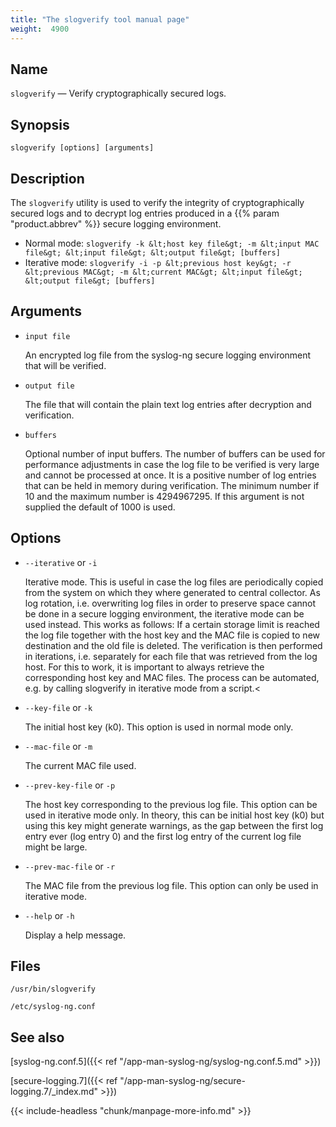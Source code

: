 ```yaml
---
title: "The slogverify tool manual page"
weight:  4900
---
```

<!-- DISCLAIMER: This file is based on the syslog-ng Open Source Edition documentation https://github.com/balabit/syslog-ng-ose-guides/commit/2f4a52ee61d1ea9ad27cb4f3168b95408fddfdf2 and is used under the terms of The syslog-ng Open Source Edition Documentation License. The file has been modified by Axoflow. -->

<span id="slogverify.1"></span>

## Name

`slogverify` — Verify cryptographically secured logs.

## Synopsis

`slogverify [options] [arguments]`

## Description

The `slogverify` utility is used to verify the integrity of cryptographically secured logs and to decrypt log entries produced in a {{% param "product.abbrev" %}} secure logging environment.

- Normal mode: `slogverify -k &lt;host key file&gt; -m &lt;input MAC file&gt; &lt;input file&gt; &lt;output file&gt; [buffers]`
- Iterative mode: `slogverify -i -p &lt;previous host key&gt; -r &lt;previous MAC&gt; -m &lt;current MAC&gt; &lt;input file&gt; &lt;output file&gt; [buffers]`

## Arguments

- `input file`

    An encrypted log file from the syslog-ng secure logging environment that will be verified.

- `output file`

    The file that will contain the plain text log entries after decryption and verification.

- `buffers`

    Optional number of input buffers. The number of buffers can be used for performance adjustments in case the log file to be verified is very large and cannot be processed at once. It is a positive number of log entries that can be held in memory during verification. The minimum number if 10 and the maximum number is 4294967295. If this argument is not supplied the default of 1000 is used.

## Options

- `--iterative` or `-i`

    Iterative mode. This is useful in case the log files are periodically copied from the system on which they where generated to central collector. As log rotation, i.e. overwriting log files in order to preserve space cannot be done in a secure logging environment, the iterative mode can be used instead. This works as follows: If a certain storage limit is reached the log file together with the host key and the MAC file is copied to new destination and the old file is deleted. The verification is then performed in iterations, i.e. separately for each file that was retrieved from the log host. For this to work, it is important to always retrieve the corresponding host key and MAC files. The process can be automated, e.g. by calling slogverify in iterative mode from a script.<

- `--key-file` or `-k`

    The initial host key (k0). This option is used in normal mode only.

- `--mac-file` or `-m`

    The current MAC file used.

- `--prev-key-file` or `-p`

    The host key corresponding to the previous log file. This option can be used in iterative mode only. In theory, this can be initial host key (k0) but using this key might generate warnings, as the gap between the first log entry ever (log entry 0) and the first log entry of the current log file might be large.

- `--prev-mac-file` or `-r`

    The MAC file from the previous log file. This option can only be used in iterative mode.

- `--help` or `-h`

    Display a help message.

## Files

`/usr/bin/slogverify`

`/etc/syslog-ng.conf`

## See also

[syslog-ng.conf.5]({{< ref "/app-man-syslog-ng/syslog-ng.conf.5.md" >}})

[secure-logging.7]({{< ref "/app-man-syslog-ng/secure-logging.7/_index.md" >}})

{{< include-headless "chunk/manpage-more-info.md" >}}
